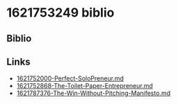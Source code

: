 # 1621753249 biblio

## Biblio



## Links
- [1621752000-Perfect-SoloPreneur.md](1621752000-Perfect-SoloPreneur.md)
- [1621752868-The-Toilet-Paper-Entrepreneur.md](1621752868-The-Toilet-Paper-Entrepreneur.md)
- [1621787376-The-Win-Without-Pitching-Manifesto.md](1621787376-The-Win-Without-Pitching-Manifesto.md)
